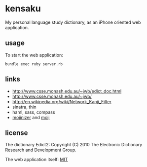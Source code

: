 
# kensaku

My personal language study dictionary, as an iPhone oriented web application.


## usage

To start the web application:
```
bundle exec ruby server.rb
```


## links

* http://www.csse.monash.edu.au/~jwb/edict_doc.html
* http://www.csse.monash.edu.au/~jwb/
* http://en.wikipedia.org/wiki/Network_Kanji_Filter
* sinatra, thin
* haml, sass, compass
* [mojinizer](https://github.com/ikayzo/mojinizer) and [moji](https://github.com/gimite/moji)


## license

The dictionary Edict2: Copyright (C) 2010 The Electronic Dictionary Research and Development Group.

The web application itself: [MIT](LICENSE.txt)

